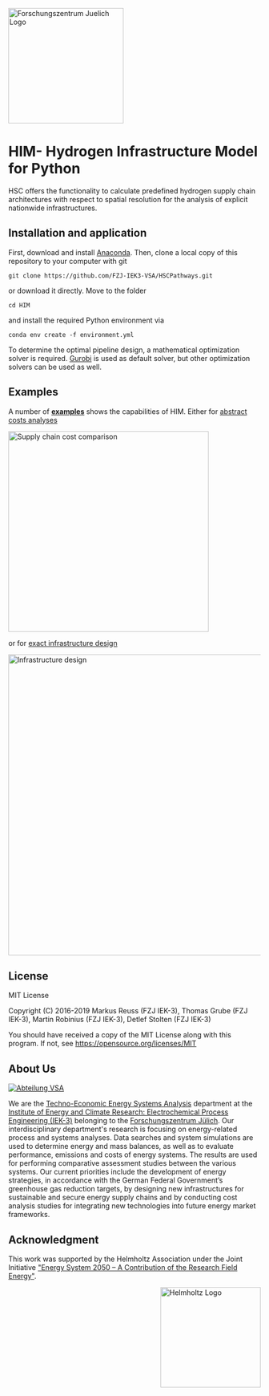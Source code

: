 <a href="https://www.fz-juelich.de/iek/iek-3/EN/Home/home_node.html"><img src="http://www.fz-juelich.de/SharedDocs/Bilder/IBG/IBG-3/DE/Plant-soil-atmosphere%20exchange%20processes/INPLAMINT%20(BONARES)/Bild3.jpg?__blob=poster" alt="Forschungszentrum Juelich Logo" width="230px"></a> 

# HIM- Hydrogen Infrastructure Model for Python

HSC offers the functionality to calculate predefined hydrogen supply chain architectures with respect to spatial resolution for the analysis of explicit nationwide infrastructures.

## Installation and application

First, download and install [Anaconda](https://www.anaconda.com/). Then, clone a local copy of this repository to your computer with git

	git clone https://github.com/FZJ-IEK3-VSA/HSCPathways.git
	
or download it directly. Move to the folder

	cd HIM

and install the required Python environment via

	conda env create -f environment.yml 

To determine the optimal pipeline design, a mathematical optimization solver is required. [Gurobi](https://www.gurobi.com/) is used as default solver, but other optimization solvers can be used as well.

## Examples

A number of [**examples**](apps/) shows the capabilities of HIM. Either for [abstract costs analyses](apps/Example%20-%20Abstract%20analysis%20without%20geoferenced%20locations.ipynb) 

<a href="apps/Example%20-%20Abstract%20analysis%20without%20geoferenced%20locations.ipynb"><img src="apps/results/FigureComparison.png" alt="Supply chain cost comparison" width="400px"></a> 
 
or for [exact infrastructure design](apps/Example%20Hydrogen%20Supply%20Chain%20Cost%20Generation.ipynb) 

<a href="apps/Example%20Hydrogen%20Supply%20Chain%20Cost%20Generation.ipynb"><img src="apps/results/SupplyChain.png" alt="Infrastructure design" width="600px"></a> 


## License

MIT License

Copyright (C) 2016-2019 Markus Reuss (FZJ IEK-3), Thomas Grube (FZJ IEK-3), Martin Robinius (FZJ IEK-3), Detlef Stolten (FZJ IEK-3)

You should have received a copy of the MIT License along with this program.
If not, see https://opensource.org/licenses/MIT

## About Us 
<a href="http://www.fz-juelich.de/iek/iek-3/EN/Forschung/_Process-and-System-Analysis/_node.html"><img src="https://www.fz-juelich.de/SharedDocs/Bilder/IEK/IEK-3/Abteilungen2015/VSA_DepartmentPicture_2019-02-04_459x244_2480x1317.jpg?__blob=normal" alt="Abteilung VSA"></a> 

We are the [Techno-Economic Energy Systems Analysis](http://www.fz-juelich.de/iek/iek-3/EN/Forschung/_Process-and-System-Analysis/_node.html) department at the [Institute of Energy and Climate Research: Electrochemical Process Engineering (IEK-3)](http://www.fz-juelich.de/iek/iek-3/EN/Home/home_node.html) belonging to the [Forschungszentrum Jülich](www.fz-juelich.de/). Our interdisciplinary department's research is focusing on energy-related process and systems analyses. Data searches and system simulations are used to determine energy and mass balances, as well as to evaluate performance, emissions and costs of energy systems. The results are used for performing comparative assessment studies between the various systems. Our current priorities include the development of energy strategies, in accordance with the German Federal Government’s greenhouse gas reduction targets, by designing new infrastructures for sustainable and secure energy supply chains and by conducting cost analysis studies for integrating new technologies into future energy market frameworks.


## Acknowledgment

This work was supported by the Helmholtz Association under the Joint Initiative ["Energy System 2050 – A Contribution of the Research Field Energy"](https://www.helmholtz.de/en/research/energy/energy_system_2050/).

<a href="https://www.helmholtz.de/en/"><img src="https://www.helmholtz.de/fileadmin/user_upload/05_aktuelles/Marke_Design/logos/HG_LOGO_S_ENG_RGB.jpg" alt="Helmholtz Logo" width="200px" style="float:right"></a>
